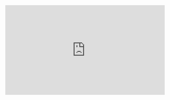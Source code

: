<div style="width: 100%;"><div style="position: relative; padding-bottom: 56.25%; padding-top: 0; height: 0;"><iframe frameborder="0" width="800px" height="450px" style="position: absolute; top: 0; left: 0; width: 100%; height: 100%;" src="https://view.genial.ly/5de00f1043e5140f59a634cf" type="text/html" allowscriptaccess="always" allowfullscreen="true" scrolling="yes" allownetworking="all"></iframe> </div> </div>
